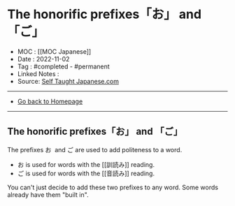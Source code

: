# The honorific prefixes「お」 and 「ご」
- MOC : [[MOC Japanese]]
- Date : 2022-11-02
- Tag : #completed - #permanent 
- Linked Notes : 
- Source: [Self Taught Japanese.com](https://selftaughtjapanese.com/2014/03/21/japanese-honorific-prefixes-%E3%81%8A-and-%E3%81%94-o-and-go/)
-------------------
- [Go back to Homepage](https://misudashi.ga/)
-----

## The honorific prefixes「お」 and 「ご」

The prefixes お  and ご are used to add politeness to a word.

-   お is used for words with the [[訓読み]] reading.
-   ご is used for words with the [[音読み]] reading.

You can't just decide to add these two prefixes to any word. Some words already have them "built in".